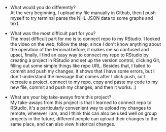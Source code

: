 - What would you do differently?  
At the very beginning, I upload my file manually in Github, then I push myself to try terminal parse the NHL JSON data to some graphs and text.  

- What was the most difficult part for you?  
The most difficult part for me is to connect repo to my RStudio. I looked the video on the web, follow the step, since I don't know anything about the operation of the terminal before, it makes me so confused and upset, finally, I find an easy way to connect my repo to RStudio by creating a project in RStudio and set up the version control, clicking Git, filling out some simple things like repo URL. Besides that, I failed to commit and push my changes, it shows that I have some errors, but I don't understand the message that comes after I click push, so I recreate a project, connect to my repo, copy and paste my code to my new file, commit and push my changes, and then it works. :)  

- What are your big take-aways from this project?  
My take-aways from this project is that I learned to connect repo to RStudio, it's a particularly convenient way to upload my changes to remote, wherever I am, and I think this can also be used well on group projects in the future, different people can upload their changes to the same place, and can also view historical changes.  
